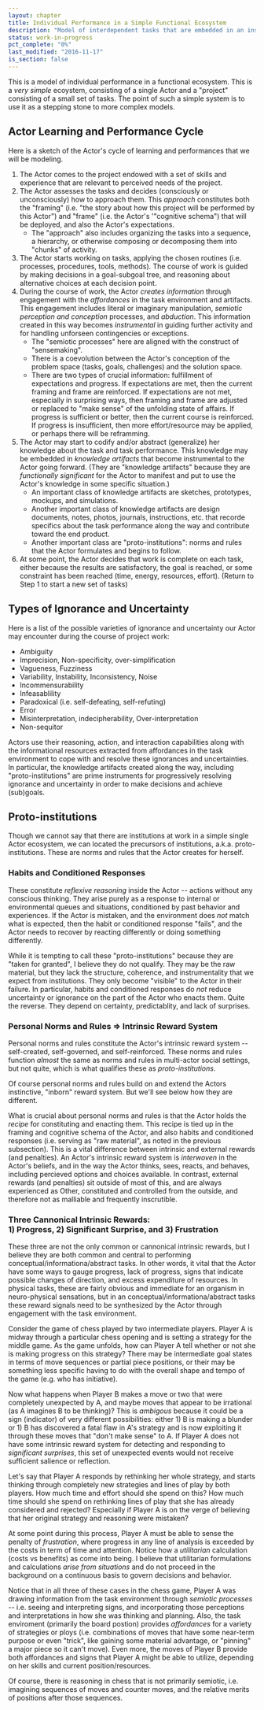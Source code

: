 ```yaml
---
layout: chapter
title: Individual Performance in a Simple Functional Ecosystem
description: "Model of interdependent tasks that are embedded in an institutional field, using the construct of affordances."
status: work-in-progress
pct_complete: "0%"
last_modified: "2016-11-17"
is_section: false
---
```


This is a model of individual performance in a functional ecosystem.  This is a *very simple* ecoystem, consisting of a single Actor and a "project" consisting of a small set of tasks.  The point of such a simple system is to use it as a stepping stone to more complex models.

## Actor Learning and Performance Cycle

Here is a sketch of the Actor's cycle of learning and performances that we will be modeling.

1. The Actor comes to the project endowed with a set of skills and experience that are relevant to perceived needs of the project.
2. The Actor assesses the tasks and decides (consciously or unconsciously) how to approach them.  This *approach* constitutes both the "framing" (i.e. "the story about how this project will be performed by this Actor") and "frame" (i.e. the Actor's '"cognitive schema") that will be deployed, and also the Actor's expectations.
    - The "approach" also includes organizing the tasks into a sequence, a hierarchy, or otherwise composing or decomposing them into "chunks" of activity. 
3. The Actor starts working on tasks, applying the chosen routines (i.e. processes, procedures, tools, methods). The course of work is guided by making decisions in a goal-subgoal tree, and reasoning about alternative choices at each decision point.
4. During the course of work, the Actor *creates information* through engagement with the *affordances* in the task environment and artifacts. This engagement includes literal or imaginary manipulation, *semiotic perception and conception* processes, and *abduction*. This information created in this way becomes *instrumental* in guiding further activity and for handling unforseen contingencies or exceptions.
    - The "semiotic processes" here are aligned with the construct of "sensemaking".
    - There is a coevolution between the Actor's conception of the problem space (tasks, goals, challenges) and the solution space.
    - There are two types of crucial information: fulfillment of expectations and progress. If expectations are met, then the current framing and frame are reinforced.  If expectations are not met, especially in surprising ways, then framing and frame are adjusted or replaced to "make sense" of the unfolding state of affairs.  If progress is sufficient or better, then the current course is reinforced. If progress is insufficient, then more effort/resource may be applied, or perhaps there will be reframming.
5. The Actor may start to codify and/or abstract (generalize) her knowledge about the task and task performance. This knowledge may be embedded in *knowledge artifacts* that become instrumental to the Actor going forward. (They are "knowledge artifacts" because they are *functionally significant* for the Actor to manifest and put to use the Actor's knowledge in some specific situation.)
    - An important class of knowledge artifacts are sketches, prototypes, mockups, and simulations.
    - Another important class of knowledge artifacts are design documents, notes, photos, journals, instructions, etc. that recorde specifics about the task performance along the way and contribute toward the end product.
    - Another important class are "proto-institutions": norms and rules that the Actor formulates and begins to follow.
7. At some point, the Actor decides that work is complete on each task, either because the results are satisfactory, the goal is reached, or some constraint has been reached (time, energy, resources, effort). (Return to Step 1 to start a new set of tasks)

## Types of Ignorance and Uncertainty

Here is a list of the possible varieties of ignorance and uncertainty our Actor may encounter during the course of project work:

- Ambiguity
- Imprecision, Non-specificity, over-simplification
- Vagueness, Fuzziness
- Variability, Instability, Inconsistency, Noise
- Incommensurability
- Infeasablility
- Paradoxical (i.e. self-defeating, self-refuting)
- Error
- Misinterpretation, indecipherability, Over-interpretation
- Non-sequitor

Actors use their reasoning, action, and interaction capabilities along with the informational resources extracted from affordances in the task environment to cope with and resolve these ignorances and uncertainties.  In particular, the knowledge artifacts created along the way, including "proto-institutions" are prime instruments for progressively resolving ignorance and uncertainty in order to make decisions and achieve (sub)goals.

## Proto-institutions

Though we cannot say that there are institutions at work in a simple single Actor ecosystem, we can located the precursors of institutions, a.k.a. proto-institutions.  These are norms and rules that the Actor creates for herself.

### Habits and Conditioned Responses

These constitute *reflexive reasoning* inside the Actor -- actions without any conscious thinking. They arise purely as a response to internal or environmental queues and situations, conditioned by past behavior and experiences.  If the Actor is mistaken, and the environment does *not* match what is expected, then the habit or conditioned response "fails", and the Actor needs to recover by reacting differently or doing something differently.

While it is tempting to call these "proto-institutions" because they are "taken for granted", I believe they do not qualify.  They may be the raw material, but they lack the structure, coherence, and instrumentality that we expect from institutions. They only become "visible" to the Actor in their failure. In particular, habits and conditioned responses do *not* reduce uncertainty or ignorance on the part of the Actor who enacts them. Quite the reverse. They depend on certainty, predictablity, and lack of surprises.

### Personal Norms and Rules ⇒ Intrinsic Reward System 

Personal norms and rules constitute the Actor's intrinsic reward system -- self-created, self-governed, and self-reinforced. These norms and rules function *almost* the same as norms and rules in multi-actor social settings, but not quite, which is what qualifies these as *proto-institutions*.

Of course personal norms and rules build on and extend the Actors instinctive, "inborn" reward system. But we'll see below how they are different.

What is crucial about personal norms and rules is that the Actor holds the *recipe* for constituting and enacting them.  This recipe is tied up in the framing and cognitive schema of the Actor, and also habits and conditioned responses (i.e. serving as "raw material", as noted in the previous subsection). This is a vital difference between intrinsic and external rewards (and penalties).  An Actor's intrinsic reward system is *interwoven* in the Actor's beliefs, and in the way the Actor thinks, sees, reacts, and behaves, including percieved options and choices available.  In contrast, external rewards (and penalties) sit outside of most of this, and are always experienced as Other, constituted and controlled from the outside, and therefore not as malliable and frequently inscrutible.

### Three Cannonical Intrinsic Rewards: <br/> 1) Progress, 2) Significant Surprise, and 3) Frustration

These three are not the only common or cannonical intrinsic rewards, but I believe they are both common and central to performing conceptual/informationa/abstract tasks. In other words, it vital that the Actor have some ways to gauge progress, lack of progress, signs that indicate possible changes of direction, and excess expenditure of resources.  In physical tasks, these are fairly obvious and immediate for an organism in neuro-physical sensations, but in an conceptual/informationa/abstract tasks these reward signals need to be synthesized by the Actor through engagement with the task environment.

Consider the game of chess played by two intermediate players.  Player A is midway through a particular chess opening and is setting a strategy for the middle game.  As the game unfolds, how can Player A tell whether or not she is making progress on this strategy?  There may be intermediate goal states in terms of move sequences or partial piece positions, or their may be something less specific having to do with the overall shape and tempo of the game (e.g. who has initiative).

Now what happens when Player B makes a move or two that were completely unexpected by A, and maybe moves that appear to be irrational (as A imagines B to be thinking)?  This is *ambigous* because it could be a sign (indicator) of very different possibilities: either 1) B is making a blunder or 1) B has discovered a fatal flaw in A's strategy and is now exploiting it through these moves that "don't make sense" to A. If Player A does not have some intrinsic reward system for detecting and responding to *significant surprises*, this set of unexpected events would not receive sufficient salience or reflection.

Let's say that Player A responds by rethinking her whole strategy, and starts thinking through completely new strategies and lines of play by both players.  How much time and effort should she spend on this?  How much time should she spend on rethinking lines of play that she has already considered and rejected?  Especially if Player A is on the verge of believing that her original strategy and reasoning were mistaken?

At some point during this process, Player A must be able to sense the penalty of *frustration*, where progress in any line of analysis is exceeded by the costs in term of time and attention.  Notice how a *utilitarian* calculation (costs vs benefits) as come into being.  I believe that utilitarian formulations and calculations *arise from situations* and do not proceed in the background on a continuous basis to govern decisions and behavior.

Notice that in all three of these cases in the chess game, Player A was drawing information from the task environment through *semiotic processes* -- i.e. seeing and interpreting signs, and incorporating those perceptions and interpretations in how she was thinking and planning.  Also, the task enviroment (primarily the board postion) provides *affordances* for a variety of strategies or ploys (i.e. combinations of moves that have some near-term purpose or even "trick", like gaining some material advantage, or "pinning" a major piece so it can't move). Even more, the moves of Player B provide both affordances and signs that Player A might be able to utilize, depending on her skills and current position/resources.

Of course, there is reasoning in chess that is not primarily semiotic, i.e. imagining sequences of moves and counter moves, and the relative merits of positions after those sequences.









